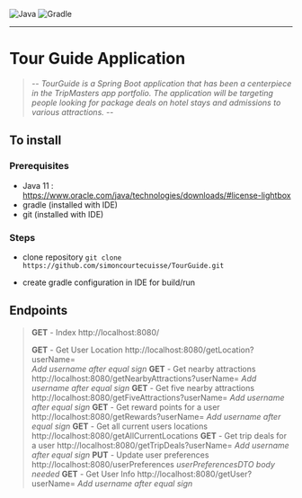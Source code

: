 ![Java](https://img.shields.io/badge/made%20with-JAVA-%23C9284D?style=for-the-badge&logo=java&logoColor=#EC1C24)
![Gradle](https://img.shields.io/badge/GRADLE-%23005384?style=for-the-badge&logo=gradle&logoColor=white)




____________________

# Tour Guide Application
> -- _TourGuide is a Spring Boot application that has been a centerpiece in the TripMasters app portfolio.
The application will be targeting people looking for package deals on hotel stays and admissions to various attractions._ --


## To install
### Prerequisites
- Java 11 : https://www.oracle.com/java/technologies/downloads/#license-lightbox
- gradle (installed with IDE)
- git (installed with IDE)

### Steps
- clone repository
`git clone https://github.com/simoncourtecuisse/TourGuide.git`

- create gradle configuration in IDE for build/run

## Endpoints
> **GET** - Index
> http://localhost:8080/
> 
> **GET** - Get User Location http://localhost:8080/getLocation?userName= <br>
_Add username after equal sign_
> **GET** - Get nearby attractions http://localhost:8080/getNearbyAttractions?userName=
_Add username after equal sign_
> **GET** - Get five nearby attractions http://localhost:8080/getFiveAttractions?userName=
_Add username after equal sign_
> **GET** - Get reward points for a user http://localhost:8080/getRewards?userName=
_Add username after equal sign_
> **GET** - Get all current users locations http://localhost:8080/getAllCurrentLocations
> **GET** - Get trip deals for a user http://localhost:8080/getTripDeals?userName=
_Add username after equal sign_
> **PUT** - Update user preferences http://localhost:8080/userPreferences
_userPreferencesDTO body needed_
> **GET** - Get User Info http://localhost:8080/getUser?userName=
_Add username after equal sign_
